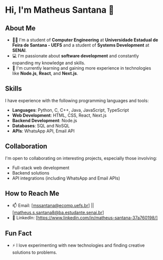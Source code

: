 # Hi, I'm Matheus Santana 👋

## About Me

- 🧑‍🎓 I'm a student of **Computer Engineering** at **Universidade Estadual de Feira de Santana - UEFS** and a student of **Systems Development** at **SENAI**.
- 💻 I'm passionate about **software development** and constantly expanding my knowledge and skills.
- 🌱 I'm currently learning and gaining more experience in technologies like **Node.js**, **React**, and **Next.js**.

## Skills

I have experience with the following programming languages and tools:

- **Languages**: Python, C, C++, Java, JavaScript, TypeScript
- **Web Development**: HTML, CSS, React, Next.js
- **Backend Development**: Node.js
- **Databases**: SQL and NoSQL
- **APIs**: WhatsApp API, Email API

## Collaboration

I'm open to collaborating on interesting projects, especially those involving:

- Full-stack web development
- Backend solutions
- API integrations (including WhatsApp and Email APIs)

## How to Reach Me

- 📫 Email: [mssantana@ecomp.uefs.br] || [matheus.s.santana8@ba.estudante.senai.br]
- 💬 LinkedIn: [https://www.linkedin.com/in/matheus-santana-37a760198/]

## Fun Fact

- ⚡ I love experimenting with new technologies and finding creative solutions to problems.
